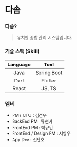 # 다솜

### 다솜?
> 유치원 종합 관리 시스템입니다.

### 기술 스택 (Skill)
| Language  |      Tool      |
|:--------:|:---------------:|
|  Java  | Spring Boot |
|  Dart | Flutter |
|  React | JS, TS |


### 멤버
- PM / CTO : 김건우
- BackEnd PM : 류현서
- FrontEnd PM : 박규민
- FrontEnd / Design PM : 서영우
- App Dev : 신민호

